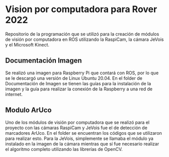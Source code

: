 # Vision por computadora para Rover 2022
Repositorio de la programación que se utilizó para la creación de módulos de visión por computadora en ROS utilizando la RaspiCam, la cámara JeVois y el Microsoft Kinect. 

## Documentación Imagen
Se realizó una imagen para Raspberry Pi que contará con ROS, por lo que se le descargó una versión de Linux Ubuntu 20.04. En el folder de Documentación de Imagen se tienen
las guías para la instalación de la imagen y la guía para realizar la conexión de la Raspberry a una red de internet. 

## Modulo ArUco
Uno de los módulos de visión por computadora que se realizó para el proyecto con las cámaras RaspiCam y JeVois fue el de detección de marcadores ArUco. En el folder se 
encuentran los códigos que se utilizaron para realizar esto. Para la JeVois, simplemente se llamaba el módulo ya instalado en la imagen de la cámara mientras que sí fue 
necesario realizar el algoritmo completo utilizando las librerías de OpenCV. 
